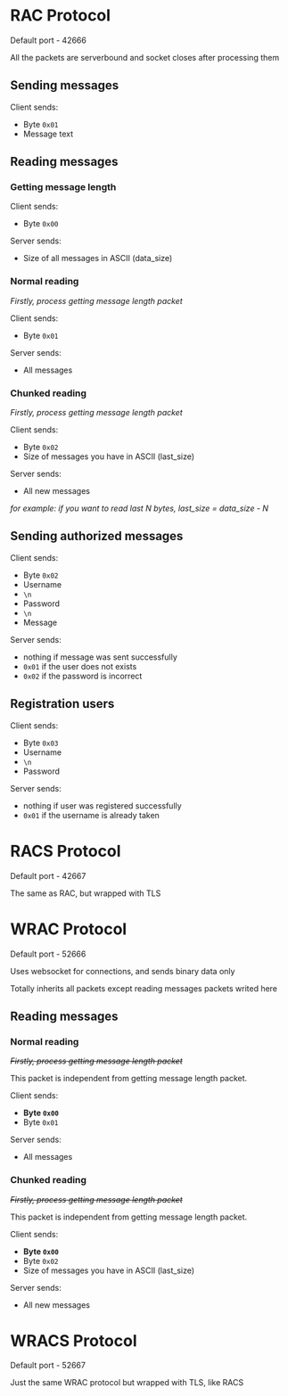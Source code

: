 # RAC Protocol

Default port - 42666

All the packets are serverbound and socket closes after processing them

## Sending messages

Client sends:

- Byte `0x01`
- Message text

## Reading messages

### Getting message length

Client sends:

- Byte `0x00`

Server sends:

- Size of all messages in ASCII (data_size)

### Normal reading

*Firstly, process getting message length packet*

Client sends:

- Byte `0x01`

Server sends:

- All messages

### Chunked reading

*Firstly, process getting message length packet*

Client sends:

- Byte `0x02`
- Size of messages you have in ASCII (last_size)

Server sends:

- All new messages

*for example: if you want to read last N bytes, last_size = data_size - N*

## Sending authorized messages

Client sends:

- Byte `0x02`
- Username
- `\n`
- Password
- `\n`
- Message

Server sends:

- nothing if message was sent successfully
- `0x01` if the user does not exists
- `0x02` if the password is incorrect

## Registration users

Client sends:

- Byte `0x03`
- Username
- `\n`
- Password

Server sends:

- nothing if user was registered successfully
- `0x01` if the username is already taken

# RACS Protocol

Default port - 42667

The same as RAC, but wrapped with TLS

# WRAC Protocol

Default port - 52666

Uses websocket for connections, and sends binary data only

Totally inherits all packets except reading messages packets writed here

## Reading messages

### Normal reading

~~*Firstly, process getting message length packet*~~

This packet is independent from getting message length packet.

Client sends:

- **Byte `0x00`**
- Byte `0x01`

Server sends:

- All messages

### Chunked reading

~~*Firstly, process getting message length packet*~~

This packet is independent from getting message length packet.

Client sends:

- **Byte `0x00`**
- Byte `0x02`
- Size of messages you have in ASCII (last_size)

Server sends:

- All new messages

# WRACS Protocol

Default port - 52667

Just the same WRAC protocol but wrapped with TLS, like RACS